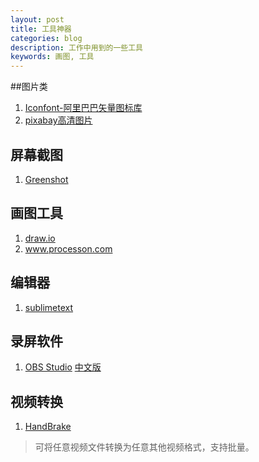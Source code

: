 ```yaml
---
layout: post
title: 工具神器
categories: blog
description: 工作中用到的一些工具
keywords: 画图, 工具
---
```




##图片类

1. [Iconfont-阿里巴巴矢量图标库](https://link.zhihu.com/?target=http%3A//www.iconfont.cn/)
2. [pixabay高清图片](https://pixabay.com/)

## 屏幕截图
1. [Greenshot](http://getgreenshot.org/)

## 画图工具
1. [draw.io](https://www.draw.io/)
2. www.processon.com

## 编辑器
1. [sublimetext](http://sublimetext.iaixue.com/dl/)

## 录屏软件
1. [OBS Studio](https://obsproject.com/download)
    [中文版](http://www.obsapp.net/)

## 视频转换
1. [HandBrake](https://github.com/HandBrake/HandBrake)
  >可将任意视频文件转换为任意其他视频格式，支持批量。


